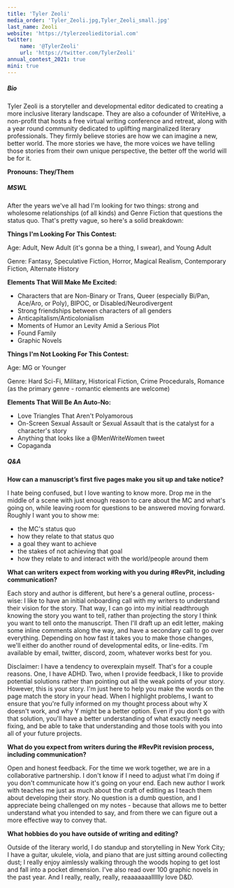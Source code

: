 ```yaml
---
title: 'Tyler Zeoli'
media_order: 'Tyler_Zeoli.jpg,Tyler_Zeoli_small.jpg'
last_name: Zeoli
website: 'https://tylerzeolieditorial.com'
twitter:
    name: '@TylerZeoli'
    url: 'https://twitter.com/TylerZeoli'
annual_contest_2021: true
mini: true
---
```


##### Bio

Tyler Zeoli is a storyteller and developmental editor dedicated to creating a more inclusive literary landscape. They are also a cofounder of WriteHive, a non-profit that hosts a free virtual writing conference and retreat, along with a year round community dedicated to uplifting marginalized literary professionals. They firmly believe stories are how we can imagine a new, better world. The more stories we have, the more voices we have telling those stories from their own unique perspective, the better off the world will be for it.

**Pronouns: They/Them**

##### MSWL

After the years we've all had I'm looking for two things: strong and wholesome relationships (of all kinds) and Genre Fiction that questions the status quo. That's pretty vague, so here's a solid breakdown:

**Things I'm Looking For This Contest:**

Age: Adult, New Adult (it's gonna be a thing, I swear), and Young Adult

Genre: Fantasy, Speculative Fiction, Horror, Magical Realism, Contemporary Fiction, Alternate History

**Elements That Will Make Me Excited:**

* Characters that are Non-Binary or Trans, Queer (especially Bi/Pan, Ace/Aro, or Poly), BIPOC, or Disabled/Neurodivergent
* Strong friendships between characters of all genders
* Anticapitalism/Anticolonialism
* Moments of Humor an Levity Amid a Serious Plot
* Found Family
* Graphic Novels

**Things I'm Not Looking For This Contest:**

Age: MG or Younger

Genre: Hard Sci-Fi, Military, Historical Fiction, Crime Procedurals, Romance (as the primary genre - romantic elements are welcome)

**Elements That Will Be An Auto-No:**

* Love Triangles That Aren't Polyamorous
* On-Screen Sexual Assault or Sexual Assault that is the catalyst for a character's story
* Anything that looks like a @MenWriteWomen tweet
* Copaganda

##### Q&A

**How can a manuscript’s first five pages make you sit up and take notice?**

I hate being confused, but I love wanting to know more. Drop me in the middle of a scene with just enough reason to care about the MC and what's going on, while leaving room for questions to be answered moving forward. Roughly I want you to show me:
* the MC's status quo
* how they relate to that status quo
* a goal they want to achieve
* the stakes of not achieving that goal
* how they relate to and interact with the world/people around them

**What can writers expect from working with you during #RevPit, including communication?**

Each story and author is different, but here's a general outline, process-wise: I like to have an initial onboarding call with my writers to understand their vision for the story. That way, I can go into my initial readthrough knowing the story you want to tell, rather than projecting the story I think you want to tell onto the manuscript. Then I'll draft up an edit letter, making some inline comments along the way, and have a secondary call to go over everything. Depending on how fast it takes you to make those changes, we'll either do another round of developmental edits, or line-edits. I'm available by email, twitter, discord, zoom, whatever works best for you.

Disclaimer: I have a tendency to overexplain myself. That's for a couple reasons. One, I have ADHD. Two, when I provide feedback, I like to provide potential solutions rather than pointing out all the weak points of your story. However, this is your story. I'm just here to help you make the words on the page match the story in your head. When I highlight problems, I want to ensure that you're fully informed on my thought process about why X doesn't work, and why Y might be a better option. Even if you don't go with that solution, you'll have a better understanding of what exactly needs fixing, and be able to take that understanding and those tools with you into all of your future projects.

**What do you expect from writers during the #RevPit revision process, including communication?**

Open and honest feedback. For the time we work together, we are in a collaborative partnership. I don't know if I need to adjust what I'm doing if you don't communicate how it's going on your end. Each new author I work with teaches me just as much about the craft of editing as I teach them about developing their story. No question is a dumb question, and I appreciate being challenged on my notes - because that allows me to better understand what you intended to say, and from there we can figure out a more effective way to convey that.

**What hobbies do you have outside of writing and editing?**

Outside of the literary world, I do standup and storytelling in New York City; I have a guitar, ukulele, viola, and piano that are just sitting around collecting dust; I really enjoy aimlessly walking through the woods hoping to get lost and fall into a pocket dimension. I've also read over 100 graphic novels in the past year. And I really, really, really, reaaaaaaalllllly love D&D.